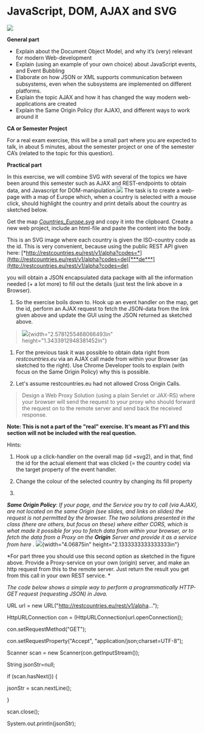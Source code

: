 # JavaScript, DOM, AJAX and SVG
![](media/image4.png)

**General part**

- Explain about the Document Object Model, and why it’s (very) relevant for modern Web-development
- Explain (using an example of your own choice) about JavaScript events, and Event Bubbling
- Elaborate on how JSON or XML supports communication between subsystems, even when the subsystems are implemented on diﬀerent platforms.
- Explain the topic AJAX and how it has changed the way modern web-applications are created
- Explain the Same Origin Policy (for AJAX), and different ways to work around it

**CA or Semester Project**

For a real exam exercise, this will be a small part where you are
expected to talk, in about 5 minutes, about the semester project or one
of the semester CA’s (related to the topic for this question).

**Practical part**

In this exercise, we will combine SVG with several of the topics we have
been around this semester such as AJAX and REST-endpoints to obtain
data, and Javascript for
DOM-manipulation.![](media/europe.png)
The task is to create a web-page with a map of Europe which, when a country is selected with a mouse click, should highlight the country and print details about the country as sketched below.

Get the map
[*Countries\_Europe.svg*](https://github.com/Cphdat3sem2017f/StartcodeExercises/blob/master/JS/Countries_Europe.svg)
and copy it into the clipboard. Create a new web project, include an
html-file and paste the content into the body.

This is an SVG image where each country is given the ISO-country code as
the id. This is very convenient, because using the public REST API given
here:
[*http://restcountries.eu/rest/v1/alpha?codes=*](http://restcountries.eu/rest/v1/alpha?codes=de)[***de***](http://restcountries.eu/rest/v1/alpha?codes=de)

you will obtain a JSON encapsulated data package with all the
information needed (+ a lot more) to fill out the details (just test the
link above in a Browser).

1.  So the exercise boils down to. Hook up an event handler on the map,
    get the id, perform an AJAX request to fetch the JSON-data from the
    link given above and update the GUI using the JSON returned as
    sketched above.

> ![](media/image6.png){width="2.5781255468066493in"
> height="1.3433912948381452in"}

1.  For the previous task it was possible to obtain data right from
    *restcountries.eu* via an AJAX call made from within your Browser
    (as sketched to the right). Use Chrome Developer tools to explain
    (with focus on the Same Origin Policy) why this is possible.

2.  Let's assume restcountries.eu had not allowed Cross Origin Calls.

> Design a Web Proxy Solution (using a plain Servlet or JAX-RS) where
> your browser will send the request to your proxy who should forward
> the request on to the remote server and send back the received
> response.

**Note: This is not a part of the "real" exercise. It's meant as FYI and
this section will not be included with the real question.**

Hints:

1)  Hook up a click-handler on the overall map (id =svg2), and in that,
    find the id for the actual element that was clicked (= the
    country code) via the target property of the event handler.

2)  <span id="_gjdgxs" class="anchor"></span>Change the colour of the
    selected country by changing its fill property

3)

***Same Origin Policy**: If your page, and the Service you try to call
(via AJAX), are not located on the same Origin (see slides, and links on
slides) the request is not permitted by the browser. The two solutions
presented in the class (there are others, but focus on these) where
either CORS, which is what made it possible for you to fetch data from
within your browser, or to fetch the data from a Proxy on the **Origin**
Server and provide it as a service from here .*
![](media/image7.png){width="4.06875in" height="2.1333333333333333in"}

*For part three you should use this second option as sketched in the
figure above. Provide a Proxy-service on your own (origin) server, and
make an http request from this to the remote server. Just return the
result you get from this call in your own REST service. *

*The code below shows a simple way to perform a programmatically
HTTP-GET request (requesting JSON) in Java.*

URL url = new URL("http://restcountries.eu/rest/v1/alpha...");

HttpURLConnection con = (HttpURLConnection)url.openConnection();

con.setRequestMethod("GET");

con.setRequestProperty("Accept", "application/json;charset=UTF-8");

Scanner scan = new Scanner(con.getInputStream());

String jsonStr=null;

if (scan.hasNext()) {

jsonStr = scan.nextLine();

}

scan.close();

System.out.println(jsonStr);

